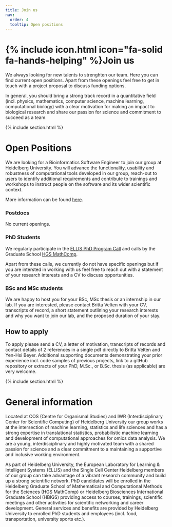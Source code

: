 ```yaml
---
title: Join us
nav:
  order: 4
  tooltip: Open positions
---
```


# {% include icon.html icon="fa-solid fa-hands-helping" %}Join us

We always looking for new talents to strenghten our team. Here you can find current open positions. Apart from these openings feel free to get in touch with a project proposal to discuss funding options.

In general, you should bring a strong track record in a quantitative field (incl. physics, mathematics, computer science, machine learning, computational biology) with a clear motivation for making an impact to biological research and share our passion for science and commitment to succeed as a team.

{% include section.html %}

# Open Positions


We are looking for a Bioinformatics Software Engineer to join our group at Heidelberg University. You will advance the functionality, usability and robustness of computational tools developed in our group, reach-out to users to identify additional requirements and contribute to trainings and workshops to instruct people on the software and its wider scientific context.

More information can be found [here](https://jobrxiv.org/job/heidelberg-university-27778-scientific-software-developer).

### Postdocs

No current openings.

### PhD Students

We regularly participate in the [ELLIS PhD Program Call](https://ellis.eu/) and calls by the Graduate School [HGS MathComp](https://mathcomp.uni-heidelberg.de/home).

Apart from these calls, we currently do not have specific openings but if you are intersted in working with us feel free to reach out with a statement of your research interests and a CV to discuss opportunities.

### BSc and MSc students
We are happy to host you for your BSc, MSc thesis or an internship in our lab. If you are interested, please contact Britta Velten with your CV, transcripts of record, a short statement outlining your research interests and why you want to join our lab, and the proposed duration of your stay.

## How to apply
To apply please send a CV, a letter of motivation, transcripts of records and contact details of 2 references in a single pdf directly to Britta Velten and Yen-Hsi Beyer. Additional supporting documents demonstrating your prior experience incl. code samples of previous projects, link to a gitHub repository or extracts of your PhD, M.Sc., or B.Sc. thesis (as applicable) are very welcome. 


{% include section.html %}

# General information
Located at COS (Centre for Organismal Studies) and IWR (Interdisciplinary Center for Scientific Computing) of Heidelberg University our group works at the intersection of machine learning, statistics and life sciences and has a strong expertise in translational statistics, probabilistic machine learning and development of computational approaches for omics data analysis. We are a young, interdisciplinary and highly motivated team with a shared passion for science and a clear commitment to a maintaining a supportive and inclusive working environment.

As part of Heidelberg University, the European Laboratory for Learning & Intelligent Systems (ELLIS) and the Single Cell Center Heidelberg members of our group can take advantage of a vibrant research community and build up a strong scientific network. PhD candidates will be enrolled in the Heidelberg Graduate School of Mathematical and Computational Methods for the Sciences (HGS MathComp) or Heidelberg Biosciences International Graduate School (HBIGS) providing access to courses, trainings, scientific meetings and other activities for scientific networking and career development. General services and benefits are provided by Heidelberg University to enrolled PhD students and employees (incl. food, transportation, university sports etc.).

